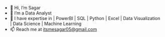 - 👋 Hi, I’m Sagar
- 👀 I’m a Data Analyst
- 🌱 I have expertise in | PowerBI | SQL | Python | Excel | Data Visualization | Data Science | Machine Learning
- 📫 Reach me at itsmesagar05@gmail.com

<!---
Itsmesagar05/Itsmesagar05 is a ✨ special ✨ repository because its `README.md` (this file) appears on your GitHub profile.
You can click the Preview link to take a look at your changes.
--->
